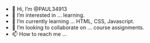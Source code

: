- 👋 Hi, I’m @PAUL34913
- 👀 I’m interested in ... learning.
- 🌱 I’m currently learning ... HTML, CSS, Javascript.
- 💞️ I’m looking to collaborate on ... course assignments.
- 📫 How to reach me ... 

<!---
PAUL34913/PAUL34913 is a ✨ special ✨ repository because its `README.md` (this file) appears on your GitHub profile.
You can click the Preview link to take a look at your changes.
--->
